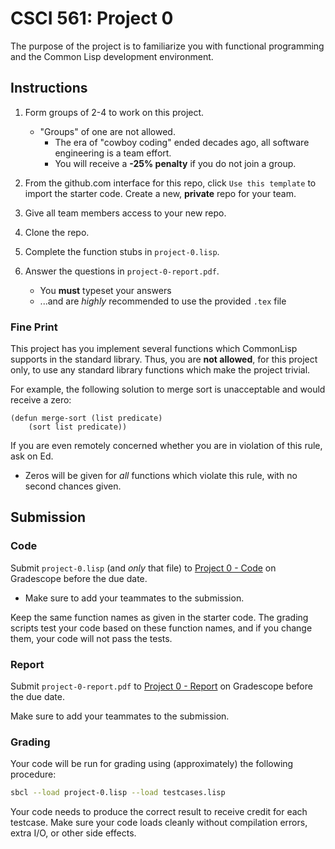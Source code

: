 # CSCI 561: Project 0

The purpose of the project is to familiarize you with functional programming and the Common Lisp development environment.

## Instructions

1. Form groups of 2-4 to work on this project.
    * "Groups" of one are not allowed.
        * The era of "cowboy coding" ended decades ago, all software engineering is a team effort.
        * You will receive a **-25% penalty** if you do not join a group.

1. From the github.com interface for this repo, click `Use this
   template` to import the starter code.  Create a new, **private** repo
   for your team.

1. Give all team members access to your new repo.

1. Clone the repo.

1. Complete the function stubs in `project-0.lisp`.

1. Answer the questions in `project-0-report.pdf`.
    * You **must** typeset your answers
    * ...and are *highly* recommended to use the provided `.tex` file

### Fine Print
This project has you implement several functions which CommonLisp supports in the standard library. Thus, you are **not allowed**, for this project only, to use any standard library functions which make the project trivial.

For example, the following solution to merge sort is unacceptable and would receive a zero:
```Lisp
(defun merge-sort (list predicate)
    (sort list predicate))
```

If you are even remotely concerned whether you are in violation of this rule, ask on Ed. 
* Zeros will be given for *all* functions which violate this rule, with no second chances given.



## Submission

### Code
Submit `project-0.lisp` (and *only* that file) to [Project 0 - Code]() on Gradescope before the due date.

* Make sure to add your teammates to the submission.

Keep the same function names as given in the starter code. The grading scripts test your code based on these function names, and if you change them, your code will not pass the tests.

### Report
Submit `project-0-report.pdf` to [Project 0 - Report]() on Gradescope before the due date.

Make sure to add your teammates to the submission.

### Grading

Your code will be run for grading using (approximately) the following procedure:

```sh
sbcl --load project-0.lisp --load testcases.lisp
```

Your code needs to produce the correct result to receive credit for each testcase. Make sure your code loads cleanly without compilation errors, extra I/O, or other side effects.
